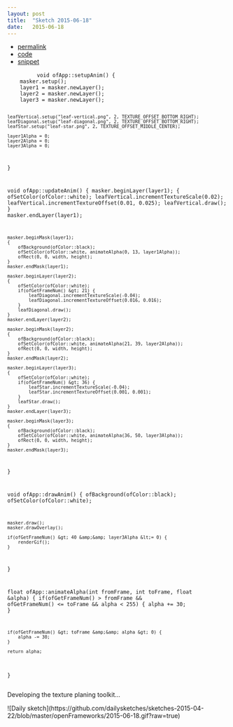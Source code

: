 ```yaml
---
layout: post
title:  "Sketch 2015-06-18"
date:   2015-06-18
---
```

<div class="code">
    <ul>
		<li><a href="{% post_url 2015-06-18-sketch %}">permalink</a></li>
		<li><a href="https://github.com/dailysketches/dailySketches/tree/master/sketches/2015-06-18">code</a></li>
		<li><a href="#" class="snippet-button">snippet</a></li>
	</ul>
    <pre class="snippet">
        <code class="cpp">void ofApp::setupAnim() {
    masker.setup();
    layer1 = masker.newLayer();
    layer2 = masker.newLayer();
    layer3 = masker.newLayer();

    leafVertical.setup("leaf-vertical.png", 2, TEXTURE_OFFSET_BOTTOM_RIGHT);
    leafDiagonal.setup("leaf-diagonal.png", 2, TEXTURE_OFFSET_BOTTOM_RIGHT);
    leafStar.setup("leaf-star.png", 2, TEXTURE_OFFSET_MIDDLE_CENTER);
    
    layer1Alpha = 0;
    layer2Alpha = 0;
    layer3Alpha = 0;
}

void ofApp::updateAnim() {
    masker.beginLayer(layer1);
    {
        ofSetColor(ofColor::white);
        leafVertical.incrementTextureScale(0.02);
        leafVertical.incrementTextureOffset(0.01, 0.025);
        leafVertical.draw();
    }
    masker.endLayer(layer1);

    masker.beginMask(layer1);
    {
        ofBackground(ofColor::black);
        ofSetColor(ofColor::white, animateAlpha(0, 13, layer1Alpha));
        ofRect(0, 0, width, height);
    }
    masker.endMask(layer1);
    
    masker.beginLayer(layer2);
    {
        ofSetColor(ofColor::white);
        if(ofGetFrameNum() &gt; 21) {
            leafDiagonal.incrementTextureScale(-0.04);
            leafDiagonal.incrementTextureOffset(0.016, 0.016);
        }
        leafDiagonal.draw();
    }
    masker.endLayer(layer2);
    
    masker.beginMask(layer2);
    {
        ofBackground(ofColor::black);
        ofSetColor(ofColor::white, animateAlpha(21, 39, layer2Alpha));
        ofRect(0, 0, width, height);
    }
    masker.endMask(layer2);
    
    masker.beginLayer(layer3);
    {
        ofSetColor(ofColor::white);
        if(ofGetFrameNum() &gt; 36) {
            leafStar.incrementTextureScale(-0.04);
            leafStar.incrementTextureOffset(0.001, 0.001);
        }
        leafStar.draw();
    }
    masker.endLayer(layer3);
    
    masker.beginMask(layer3);
    {
        ofBackground(ofColor::black);
        ofSetColor(ofColor::white, animateAlpha(36, 50, layer3Alpha));
        ofRect(0, 0, width, height);
    }
    masker.endMask(layer3);
}

void ofApp::drawAnim() {
    ofBackground(ofColor::black);
    ofSetColor(ofColor::white);

    masker.draw();
    masker.drawOverlay();

    if(ofGetFrameNum() &gt; 40 &amp;&amp; layer3Alpha &lt;= 0) {
        renderGif();
    }
}

float ofApp::animateAlpha(int fromFrame, int toFrame, float &amp;alpha) {
    if(ofGetFrameNum() &gt; fromFrame &amp;&amp; ofGetFrameNum() &lt;= toFrame &amp;&amp; alpha &lt; 255) {
        alpha += 30;
    }
    
    if(ofGetFrameNum() &gt; toFrame &amp;&amp; alpha &gt; 0) {
        alpha -= 30;
    }
    
    return alpha;
}</code>
    </pre>
</div>
<p class="description">Developing the texture planing toolkit...</p>
![Daily sketch](https://github.com/dailysketches/sketches-2015-04-22/blob/master/openFrameworks/2015-06-18.gif?raw=true)

